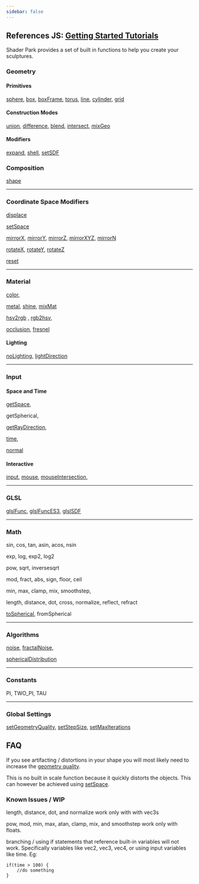 ```yaml
---
sidebar: false
---
```




## References JS: [Getting Started Tutorials](https://youtube.com/playlist?list=PLgfxkm9xFocbc6wiO3A8vXalP4K57yUKo)
Shader Park provides a set of built in functions to help you create your sculptures.




### Geometry
#### Primitives
[sphere](/references-js/geometries/sphere.html), [box](/references-js/geometries/box.html), [boxFrame](/references-js/geometries/boxFrame.html), [torus](/references-js/geometries/torus.html), [line](/references-js/geometries/line.html), [cylinder](/references-js/geometries/cylinder.html), [grid](/references-js/geometries/grid.html)

#### Construction Modes
[union](/references-js/operations/union.html), [difference](/references-js/operations/difference.html), [blend](/references-js/operations/blend.html), [intersect](/references-js/operations/intersect.html), [mixGeo](/references-js/operations/mixGeo.html)

#### Modifiers
[expand](/references-js/operations/expand.html), [shell](/references-js/operations/shell.html), [setSDF](/references-js/operations/setSDF.html)

### Composition
[shape](/references-js/geometries/shape.html)

------

### Coordinate Space Modifiers 
[displace](/references-js/operations/displace.html)

[setSpace](/references-js/operations/setSpace.html)

[mirrorX](/references-js/operations/mirrorX.html), [mirrorY](/references-js/operations/mirrorY.html), [mirrorZ](/references-js/operations/mirrorX.html), [mirrorXYZ](/references-js/operations/mirrorXYZ.html), [mirrorN](/references-js/operations/mirrorN.html)

[rotateX](/references-js/operations/rotateX.html), [rotateY](/references-js/operations/rotateY.html), [rotateZ](/references-js/operations/rotateZ.html)

[reset](/references-js/operations/reset.html)



------

### Material

[color](/references-js/color/color.html), 

[metal](/references-js/color/metal.html),
[shine](/references-js/color/shine.html),
[mixMat](/references-js/color/mixMat)

[hsv2rgb](/references-js/color/hsv2rgb.html) , 
[rgb2hsv](/references-js/color/rgb2hsv.html), 

[occlusion](/references-js/color/occlusion.html),
[fresnel](/references-js/color/fresnel.html) 

#### Lighting
[noLighting](/references-js/color/noLighting.html), [lightDirection](/references-js/color/lightDirection.html)

------


### Input

#### Space and Time

[getSpace](/references-js/input/getSpace.html),

getSpherical,

[getRayDirection](/references-js/input/getRayDirection.html),

[time](/references-js/input/time.html),

[normal](/references-js/input/normal.html)


#### Interactive

[input](/references-js/input/input.html), 
[mouse](/references-js/input/mouse.html), 
[mouseIntersection](/references-js/input/mouseIntersection.html), 


------

### GLSL
[glslFunc](/references-js/glsl/glslFunc.html),
[glslFuncES3](/references-js/glsl/glslFuncES3.html),
[glslSDF](/references-js/glsl/glslSDF.html)

------

### Math

sin, cos, tan, asin, acos, nsin

exp, log, exp2, log2

pow, sqrt, inversesqrt

mod, fract, abs, sign, floor, ceil

min, max, clamp, mix, smoothstep,

length, distance, dot, cross, normalize, reflect, refract

[toSpherical](/references-js/math/toSpherical.html), fromSpherical

------

### Algorithms
[noise](/references-js/algorithms/noise.html), [fractalNoise](/references-js/algorithms/fractalNoise.html), 

[sphericalDistribution](/references-js/algorithms/sphericalDistribution.html)


------

### Constants

PI, TWO_PI, TAU

------

### Global Settings

[setGeometryQuality](/references-js/global-settings/setGeometryQuality.html), [setStepSize](/references-js/global-settings/setStepSize.html), [setMaxIterations](/references-js/global-settings/setMaxIterations.html)  

  
## FAQ

If you see artifacting / distortions in your shape you will most likely need to increase the [geometry quality](/references-js/global-settings/setGeometryQuality.html).

This is no built in scale function because it quickly distorts the objects. This can however be achieved using [setSpace](/references-js/operations/setSpace.html).

### Known Issues / WIP

length, distance, dot, and normalize work only with with vec3s

pow, mod, min, max, atan, clamp, mix, and smoothstep work only with floats.

branching / using if statements that reference built-in variables will not work. Specifically variables like vec2, vec3, vec4, or using input variables like time.
Eg:
```
if(time > 100) {
    //do something
}
```

